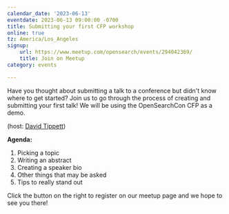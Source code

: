 ```yaml
---
calendar_date: '2023-06-13'
eventdate: 2023-06-13 09:00:00 -0700
title: Submitting your first CFP workshop
online: true
tz: America/Los_Angeles
signup:
    url: https://www.meetup.com/opensearch/events/294042369/
    title: Join on Meetup
category: events

---
```


Have you thought about submitting a talk to a conference but didn't know where to get started? Join us to go through the process of creating and submitting your first talk! We will be using the OpenSearchCon CFP as a demo. 

(host: [David Tippett](https://github.com/dtaivpp))

**Agenda:**

1. Picking a topic
2. Writing an abstract
3. Creating a speaker bio
4. Other things that may be asked
5. Tips to really stand out

Click the button on the right to register on our meetup page and we hope to see you there!